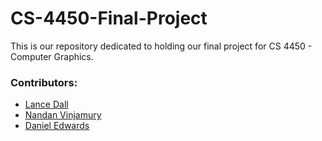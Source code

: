 # CS-4450-Final-Project

This is our repository dedicated to holding our final project for CS 4450 - Computer Graphics.

### Contributors:
- [Lance Dall](https://github.com/ldall2009)
- [Nandan Vinjamury](https://github.com/nandanvinjamury)
- [Daniel Edwards](https://github.com/Autofire)
